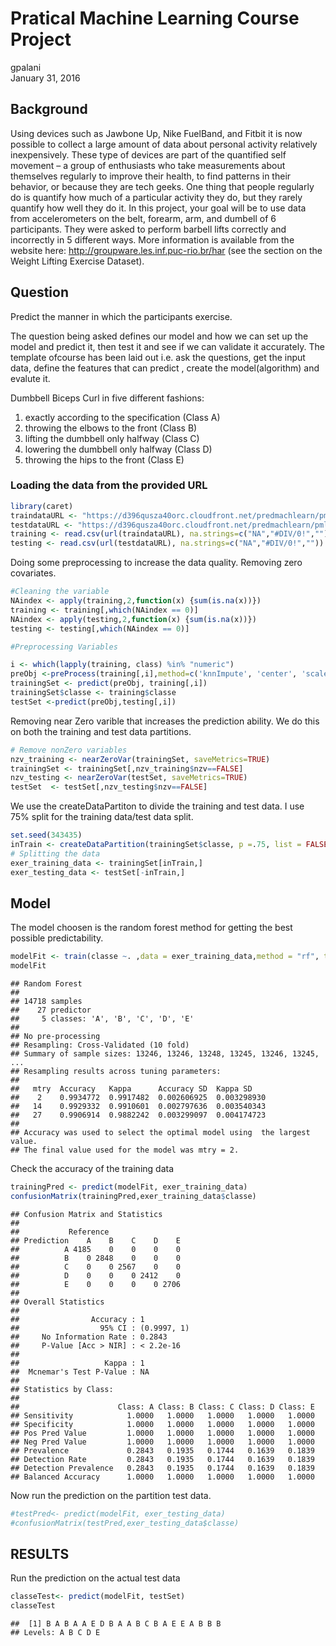 # Pratical Machine Learning Course Project
gpalani  
January 31, 2016  

## Background
Using devices such as Jawbone Up, Nike FuelBand, and Fitbit it is now possible to collect a large amount of data about personal activity relatively inexpensively. These type of devices are part of the quantified self movement – a group of enthusiasts who take measurements about themselves regularly to improve their health, to find patterns in their behavior, or because they are tech geeks. One thing that people regularly do is quantify how much of a particular activity they do, but they rarely quantify how well they do it. In this project, your goal will be to use data from accelerometers on the belt, forearm, arm, and dumbell of 6 participants. They were asked to perform barbell lifts correctly and incorrectly in 5 different ways. More information is available from the website here: http://groupware.les.inf.puc-rio.br/har (see the section on the Weight Lifting Exercise Dataset).


## Question
Predict the manner in which the participants exercise. 

The question being asked defines our model and how we can set up the model and predict it, then test it and see if we can validate it accurately. The template ofcourse has been laid out i.e. ask the questions, get the input data, define the features that can predict , create the model(algorithm) and evalute it.

Dumbbell Biceps Curl in five different fashions: 
1. exactly according to the specification (Class A)
2. throwing the elbows to the front (Class B) 
3. lifting the dumbbell only halfway (Class C)
4. lowering the dumbbell only halfway (Class D) 
5. throwing the hips to the front (Class E)


### Loading the data from the provided URL 


```r
library(caret)
traindataURL <- "https://d396qusza40orc.cloudfront.net/predmachlearn/pml-training.csv"
testdataURL <- "https://d396qusza40orc.cloudfront.net/predmachlearn/pml-testing.csv"
training <- read.csv(url(traindataURL), na.strings=c("NA","#DIV/0!",""))
testing <- read.csv(url(testdataURL), na.strings=c("NA","#DIV/0!",""))
```

Doing some preprocessing to increase the data quality. Removing zero covariates.


```r
#Cleaning the variable
NAindex <- apply(training,2,function(x) {sum(is.na(x))}) 
training <- training[,which(NAindex == 0)]
NAindex <- apply(testing,2,function(x) {sum(is.na(x))}) 
testing <- testing[,which(NAindex == 0)]

#Preprocessing Variables

i <- which(lapply(training, class) %in% "numeric")
preObj <-preProcess(training[,i],method=c('knnImpute', 'center', 'scale'))
trainingSet <- predict(preObj, training[,i])
trainingSet$classe <- training$classe
testSet <-predict(preObj,testing[,i])
```
Removing near Zero varible that increases the prediction ability. We do this on both the training and test data partitions.


```r
# Remove nonZero variables
nzv_training <- nearZeroVar(trainingSet, saveMetrics=TRUE)
trainingSet <- trainingSet[,nzv_training$nzv==FALSE]
nzv_testing <- nearZeroVar(testSet, saveMetrics=TRUE)
testSet  <- testSet[,nzv_testing$nzv==FALSE]
```

We use the createDataPartiton to divide the training and test data. I use 75% split for the training data/test data split.


```r
set.seed(343435)
inTrain <- createDataPartition(trainingSet$classe, p =.75, list = FALSE)
# Splitting the data
exer_training_data <- trainingSet[inTrain,]
exer_testing_data <- testSet[-inTrain,]
```

## Model

The model choosen is the random forest method for getting the best possible predictability. 


```r
modelFit <- train(classe ~. ,data = exer_training_data,method = "rf", trControl=trainControl(method='cv'), number=5, allowParallel=TRUE )
modelFit
```

```
## Random Forest 
## 
## 14718 samples
##    27 predictor
##     5 classes: 'A', 'B', 'C', 'D', 'E' 
## 
## No pre-processing
## Resampling: Cross-Validated (10 fold) 
## Summary of sample sizes: 13246, 13246, 13248, 13245, 13246, 13245, ... 
## Resampling results across tuning parameters:
## 
##   mtry  Accuracy   Kappa      Accuracy SD  Kappa SD   
##    2    0.9934772  0.9917482  0.002606925  0.003298930
##   14    0.9929332  0.9910601  0.002797636  0.003540343
##   27    0.9906914  0.9882242  0.003299097  0.004174723
## 
## Accuracy was used to select the optimal model using  the largest value.
## The final value used for the model was mtry = 2.
```

Check the accuracy of the training data 


```r
trainingPred <- predict(modelFit, exer_training_data)
confusionMatrix(trainingPred,exer_training_data$classe)
```

```
## Confusion Matrix and Statistics
## 
##           Reference
## Prediction    A    B    C    D    E
##          A 4185    0    0    0    0
##          B    0 2848    0    0    0
##          C    0    0 2567    0    0
##          D    0    0    0 2412    0
##          E    0    0    0    0 2706
## 
## Overall Statistics
##                                      
##                Accuracy : 1          
##                  95% CI : (0.9997, 1)
##     No Information Rate : 0.2843     
##     P-Value [Acc > NIR] : < 2.2e-16  
##                                      
##                   Kappa : 1          
##  Mcnemar's Test P-Value : NA         
## 
## Statistics by Class:
## 
##                      Class: A Class: B Class: C Class: D Class: E
## Sensitivity            1.0000   1.0000   1.0000   1.0000   1.0000
## Specificity            1.0000   1.0000   1.0000   1.0000   1.0000
## Pos Pred Value         1.0000   1.0000   1.0000   1.0000   1.0000
## Neg Pred Value         1.0000   1.0000   1.0000   1.0000   1.0000
## Prevalence             0.2843   0.1935   0.1744   0.1639   0.1839
## Detection Rate         0.2843   0.1935   0.1744   0.1639   0.1839
## Detection Prevalence   0.2843   0.1935   0.1744   0.1639   0.1839
## Balanced Accuracy      1.0000   1.0000   1.0000   1.0000   1.0000
```

Now run the prediction on the partition test data. 


```r
#testPred<- predict(modelFit, exer_testing_data)
#confusionMatrix(testPred,exer_testing_data$classe)
```

## RESULTS

Run the prediction on the actual test data 


```r
classeTest<- predict(modelFit, testSet)
classeTest
```

```
##  [1] B A B A A E D B A A B C B A E E A B B B
## Levels: A B C D E
```
